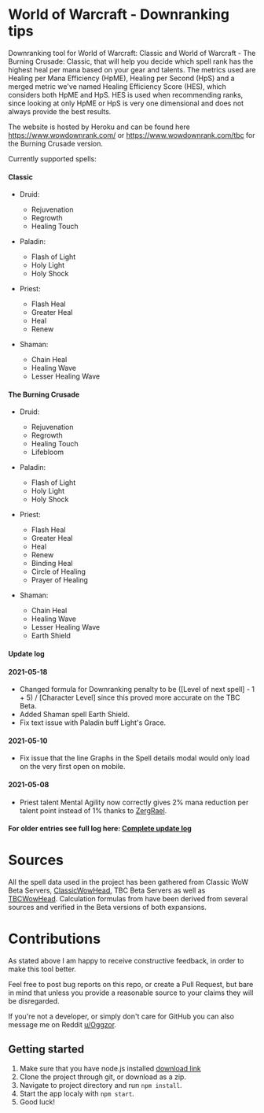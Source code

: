 # World of Warcraft - Downranking tips
Downranking tool for World of Warcraft: Classic and World of Warcraft - The Burning Crusade: Classic, that will help you decide which spell rank has the highest heal per mana based on your gear and talents. The metrics used are Healing per Mana Efficiency (HpME), Healing per Second (HpS) and a merged metric we've named Healing Efficiency Score (HES), which considers both HpME and HpS. HES is used when recommending ranks, since looking at only HpME or HpS is very one dimensional and does not always provide the best results.

The website is hosted by Heroku and can be found here https://www.wowdownrank.com/ or https://www.wowdownrank.com/tbc for the Burning Crusade version.

Currently supported spells:

#### Classic

* Druid:
  * Rejuvenation
  * Regrowth
  * Healing Touch

* Paladin:
  * Flash of Light
  * Holy Light
  * Holy Shock

* Priest:
  * Flash Heal
  * Greater Heal
  * Heal
  * Renew

* Shaman:
  * Chain Heal
  * Healing Wave
  * Lesser Healing Wave

#### The Burning Crusade

* Druid:
  * Rejuvenation
  * Regrowth
  * Healing Touch
  * Lifebloom

* Paladin:
  * Flash of Light
  * Holy Light
  * Holy Shock

* Priest:
  * Flash Heal
  * Greater Heal
  * Heal
  * Renew
  * Binding Heal
  * Circle of Healing
  * Prayer of Healing

* Shaman:
  * Chain Heal
  * Healing Wave
  * Lesser Healing Wave
  * Earth Shield

#### Update log

#### 2021-05-18
* Changed formula for Downranking penalty to be ([Level of next spell] - 1 + 5) / [Character Level] since this proved more accurate on the TBC Beta.
* Added Shaman spell Earth Shield. 
* Fix text issue with Paladin buff Light's Grace.

#### 2021-05-10
* Fix issue that the line Graphs in the Spell details modal would only load on the very first open on mobile.

#### 2021-05-08
* Priest talent Mental Agility now correctly gives 2% mana reduction per talent point instead of 1% thanks to [ZergRael](https://github.com/ZergRael).

#### For older entries see full log here: [Complete update log](update_log.md)

# Sources
All the spell data used in the project has been gathered from Classic WoW Beta Servers, [ClassicWowHead](https://classic.wowhead.com/), TBC Beta Servers as well as [TBCWowHead](https://tbc.wowhead.com/). Calculation formulas from have been derived from several sources and verified in the Beta versions of both expansions.

# Contributions
As stated above I am happy to receive constructive feedback, in order to make this tool better.

Feel free to post bug reports on this repo, or create a Pull Request, but bare in mind that unless you provide a reasonable source to your claims they will be disregarded.

If you're not a developer, or simply don't care for GitHub you can also message me on Reddit [u/Oggzor](https://www.reddit.com/user/Oggzor).

## Getting started
1. Make sure that you have node.js installed [download link](https://nodejs.org/en/download/)
2. Clone the project through git, or download as a zip.
3. Navigate to project directory and run ```npm install```.
4. Start the app localy with ```npm start```.
5. Good luck!

